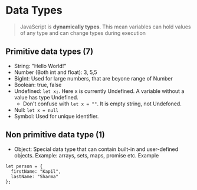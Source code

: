 # Data Types

> JavaScript is **dynamically types**. This mean variables can hold values of any type and can change types during execution

## Primitive data types (7)

- String: "Hello World!"
- Number (Both int and float): 3, 5,5
- BigInt: Used for large numbers, that are beyone range of Number
- Boolean: true, false
- Undefined: `let x;`. Here x is currently Undefined. A variable without a value has type Undefined.
  - Don't confuse with `let x = ""`. It is empty string, not Undefoned.
- Null: `let x = null`
- Symbol: Used for unique identifier.

## Non primitive data type (1)

- Object: Special data type that can contain built-in and user-defined objects. Example: arrays, sets, maps, promise etc. Example

```JS
let person = {
  firstName: "Kapil",
  lastName: "Sharma"
};
```